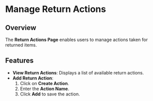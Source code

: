 # Manage Return Actions

## Overview
The **Return Actions Page** enables users to manage actions taken for returned items.

## Features
- **View Return Actions**: Displays a list of available return actions.
- **Add Return Action**:
  1. Click on **Create Action**.
  2. Enter the **Action Name**.
  3. Click **Add** to save the action.
